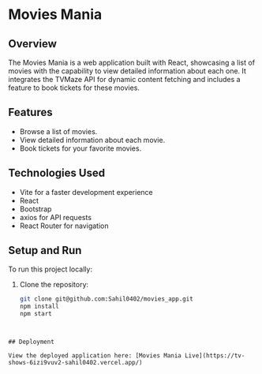 # Movies Mania

## Overview

The Movies Mania is a web application built with React, showcasing a list of movies with the capability to view detailed information about each one. It integrates the TVMaze API for dynamic content fetching and includes a feature to book tickets for these movies.

## Features

- Browse a list of movies.
- View detailed information about each movie.
- Book tickets for your favorite movies.

## Technologies Used

- Vite for a faster development experience
- React
- Bootstrap
- axios for API requests
- React Router for navigation

## Setup and Run

To run this project locally:

1. Clone the repository:
   ```sh
   git clone git@github.com:Sahil0402/movies_app.git
   npm install
   npm start
```


## Deployment

View the deployed application here: [Movies Mania Live](https://tv-shows-6izi9vuv2-sahil0402.vercel.app/)
